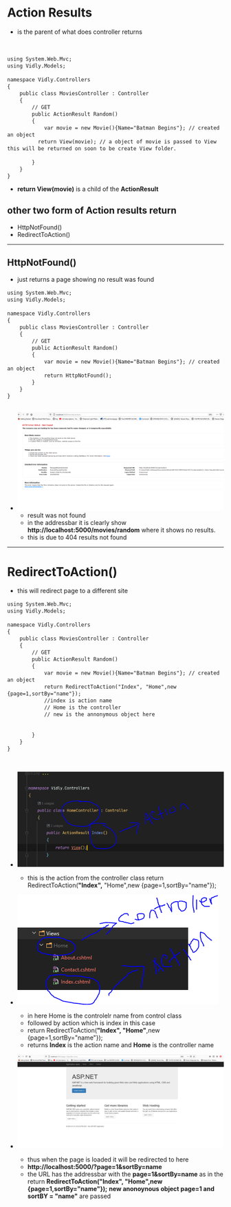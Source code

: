 # Action Results
- is the parent of what does controller returns

```


using System.Web.Mvc;
using Vidly.Models;

namespace Vidly.Controllers
{
    public class MoviesController : Controller
    {
        // GET
        public ActionResult Random()
        {
            var movie = new Movie(){Name="Batman Begins"}; // created an object
          return View(movie); // a object of movie is passed to View this will be returned on soon to be create View folder.

        }
    }
}

```
- **return View(movie)** is a child of the **ActionResult**

## other two form of Action results return
- HttpNotFound()
- RedirectToAction()
***
##  HttpNotFound()
- just returns a page showing no result was found


```
using System.Web.Mvc;
using Vidly.Models;

namespace Vidly.Controllers
{
    public class MoviesController : Controller
    {
        // GET
        public ActionResult Random()
        {
            var movie = new Movie(){Name="Batman Begins"}; // created an object
            return HttpNotFound();
        }
    }
}


```
- ![homepage](img/notfound.PNG)
    - result was not found
    - in the addressbar it is clearly show **http://localhost:5000/movies/random** where it shows no results. 
    - this is due to 404 results not found 
---
# RedirectToAction()    
- this will redirect page to a different site 

```
using System.Web.Mvc;
using Vidly.Models;

namespace Vidly.Controllers
{
    public class MoviesController : Controller
    {
        // GET
        public ActionResult Random()
        {
            var movie = new Movie(){Name="Batman Begins"}; // created an object 
            return RedirectToAction("Index", "Home",new {page=1,sortBy="name"});
            //index is action name 
            // Home is the controller 
            // new is the annonymous object here 
            
            
        }
    }
}



```
- ![homepage](img/action.PNG)
   - this is the action from the controller class   return RedirectToAction(**"Index",** "Home",new {page=1,sortBy="name"});

- ![homepage](img/html.PNG)
  - in here Home is the controlelr name from control class 
  - followed by action which is index in this case 
  -   return RedirectToAction(**"Index", "Home"**,new {page=1,sortBy="name"}); 
  - returns **Index** is the action name and **Home** is the controller name 


- ![homepage](img/Redirect.PNG)
  - thus when the page is loaded it will be redirected to here 
  - **http://localhost:5000/?page=1&sortBy=name**
  - the URL has the addressbar with the **page=1&sortBy=name** as in the return **RedirectToAction("Index", "Home",new {page=1,sortBy="name"});**  **new anonoynous object page=1 and sortBY = "name"** are passed
  
  
